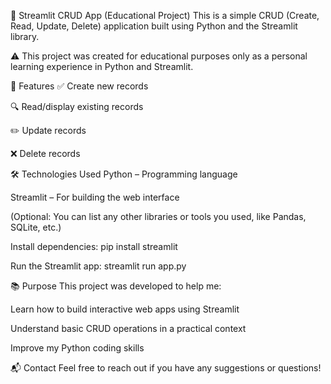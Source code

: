 🧠 Streamlit CRUD App (Educational Project)
This is a simple CRUD (Create, Read, Update, Delete) application built using Python and the Streamlit library.

⚠️ This project was created for educational purposes only as a personal learning experience in Python and Streamlit.

🚀 Features
✅ Create new records

🔍 Read/display existing records

✏️ Update records

❌ Delete records

🛠️ Technologies Used
Python – Programming language

Streamlit – For building the web interface

(Optional: You can list any other libraries or tools you used, like Pandas, SQLite, etc.)

Install dependencies: pip install streamlit

Run the Streamlit app: streamlit run app.py

📚 Purpose
This project was developed to help me:

Learn how to build interactive web apps using Streamlit

Understand basic CRUD operations in a practical context

Improve my Python coding skills

📬 Contact
Feel free to reach out if you have any suggestions or questions!

